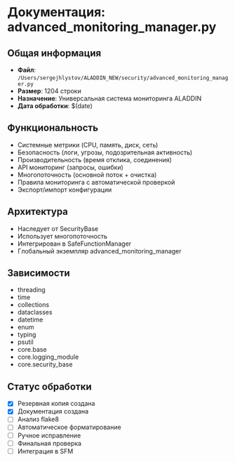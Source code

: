 # Документация: advanced_monitoring_manager.py

## Общая информация
- **Файл**: `/Users/sergejhlystov/ALADDIN_NEW/security/advanced_monitoring_manager.py`
- **Размер**: 1204 строки
- **Назначение**: Универсальная система мониторинга ALADDIN
- **Дата обработки**: $(date)

## Функциональность
- Системные метрики (CPU, память, диск, сеть)
- Безопасность (логи, угрозы, подозрительная активность)
- Производительность (время отклика, соединения)
- API мониторинг (запросы, ошибки)
- Многопоточность (основной поток + очистка)
- Правила мониторинга с автоматической проверкой
- Экспорт/импорт конфигурации

## Архитектура
- Наследует от SecurityBase
- Использует многопоточность
- Интегрирован в SafeFunctionManager
- Глобальный экземпляр advanced_monitoring_manager

## Зависимости
- threading
- time
- collections
- dataclasses
- datetime
- enum
- typing
- psutil
- core.base
- core.logging_module
- core.security_base

## Статус обработки
- [x] Резервная копия создана
- [x] Документация создана
- [ ] Анализ flake8
- [ ] Автоматическое форматирование
- [ ] Ручное исправление
- [ ] Финальная проверка
- [ ] Интеграция в SFM